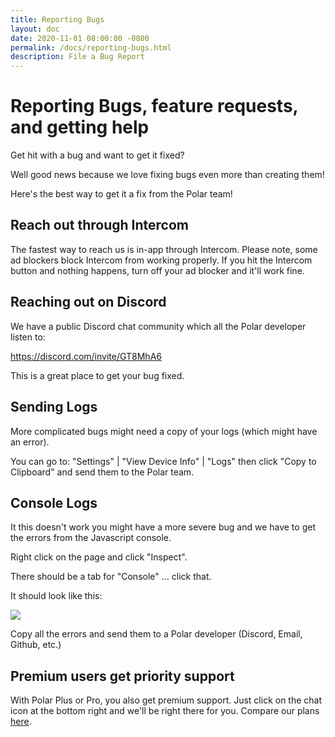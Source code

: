 ```yaml
---
title: Reporting Bugs
layout: doc
date: 2020-11-01 08:00:00 -0800
permalink: /docs/reporting-bugs.html
description: File a Bug Report
---
```


# Reporting Bugs, feature requests, and getting help

Get hit with a bug and want to get it fixed?  

Well good news because we love fixing bugs even more than creating them!

Here's the best way to get it a fix from the Polar team!

## Reach out through Intercom

The fastest way to reach us is in-app through Intercom. Please note, some ad blockers block Intercom from working properly. If you hit the Intercom button and nothing happens, turn off your ad blocker and it'll work fine.

## Reaching out on Discord

We have a public Discord chat community which all the Polar developer listen to:

https://discord.com/invite/GT8MhA6

This is a great place to get your bug fixed.

## Sending Logs

More complicated bugs might need a copy of your logs (which might have an error).

You can go to: "Settings" | "View Device Info" | "Logs" then click "Copy to
Clipboard" and send them to the Polar team.

## Console Logs

It this doesn't work you might have a more severe bug and we have to get the
errors from the Javascript console.

Right click on the page and click "Inspect".

There should be a tab for "Console" ... click that.

It should look like this:

<img src="https://i.imgur.com/xYZnrMS.png">

Copy all the errors and send them to a Polar developer (Discord, Email, Github, etc.)

## Premium users get priority support
    
With Polar Plus or Pro, you also get premium support. Just click on the chat icon at the bottom right and we'll be right there for you. Compare our plans <a href="https://getpolarized.io/pricing/" target="_blank">here</a>.

